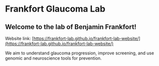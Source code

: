 # Frankfort Glaucoma Lab

## Welcome to the lab of Benjamin Frankfort!

Website link: [https://frankfort-lab.github.io/frankfort-lab-website/](https://frankfort-lab.github.io/frankfort-lab-website/)

We aim to understand glaucoma progression, improve screening, and use genomic and neuroscience tools for prevention.

<!--

**Here are some ideas to get you started:**

🙋‍♀️ A short introduction - what is your organization all about?
🌈 Contribution guidelines - how can the community get involved?
👩‍💻 Useful resources - where can the community find your docs? Is there anything else the community should know?
🍿 Fun facts - what does your team eat for breakfast?
🧙 Remember, you can do mighty things with the power of [Markdown](https://docs.github.com/github/writing-on-github/getting-started-with-writing-and-formatting-on-github/basic-writing-and-formatting-syntax)
-->
